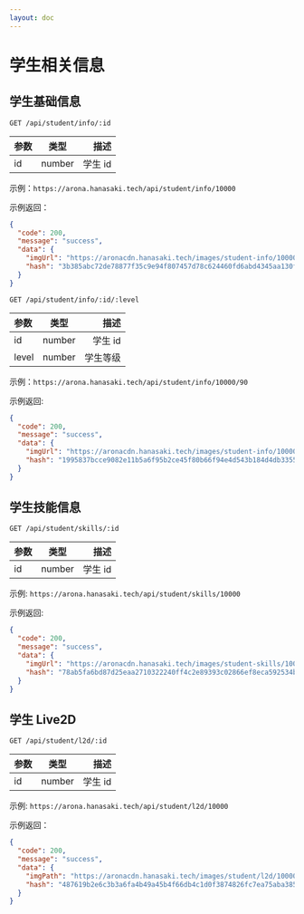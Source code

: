 ```yaml
---
layout: doc
---
```


# 学生相关信息

## 学生基础信息

`GET /api/student/info/:id`

| 参数 | 类型   |    描述 |
| :--- | ------ | ------: |
| id   | number | 学生 id |

示例：`https://arona.hanasaki.tech/api/student/info/10000`

示例返回：

```json
{
  "code": 200,
  "message": "success",
  "data": {
    "imgUrl": "https://aronacdn.hanasaki.tech/images/student-info/10000.png",
    "hash": "3b385abc72de78877f35c9e94f807457d78c624460fd6abd4345aa130fa9037e"
  }
}
```

`GET /api/student/info/:id/:level`

| 参数  | 类型   |     描述 |
| :---- | ------ | -------: |
| id    | number |  学生 id |
| level | number | 学生等级 |

示例：`https://arona.hanasaki.tech/api/student/info/10000/90`

示例返回:

```json
{
  "code": 200,
  "message": "success",
  "data": {
    "imgUrl": "https://aronacdn.hanasaki.tech/images/student-info/10000_90.png",
    "hash": "1995837bcce9082e11b5a6f95b2ce45f80b66f94e4d543b184d4db3355e975c3"
  }
}
```

## 学生技能信息

`GET /api/student/skills/:id`

| 参数 | 类型   |    描述 |
| :--- | ------ | ------: |
| id   | number | 学生 id |

示例: `https://arona.hanasaki.tech/api/student/skills/10000`

示例返回:

```json
{
  "code": 200,
  "message": "success",
  "data": {
    "imgUrl": "https://aronacdn.hanasaki.tech/images/student-skills/10000.png",
    "hash": "78ab5fa6bd87d25eaa2710322240ff4c2e89393c02866ef8eca592534bbd14c9"
  }
}
```

## 学生 Live2D

`GET /api/student/l2d/:id`

| 参数 | 类型   |    描述 |
| :--- | ------ | ------: |
| id   | number | 学生 id |

示例: `https://arona.hanasaki.tech/api/student/l2d/10000`

示例返回：

```json
{
  "code": 200,
  "message": "success",
  "data": {
    "imgPath": "https://aronacdn.hanasaki.tech/images/student/l2d/10000.webp",
    "hash": "487619b2e6c3b3a6fa4b49a45b4f66db4c1d0f3874826fc7ea75aba38531a89e"
  }
}
```
